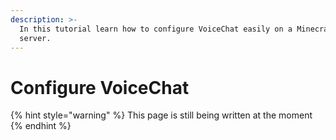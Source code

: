 ```yaml
---
description: >-
  In this tutorial learn how to configure VoiceChat easily on a Minecraft
  server.
---
```


# Configure VoiceChat

{% hint style="warning" %}
This page is still being written at the moment
{% endhint %}
